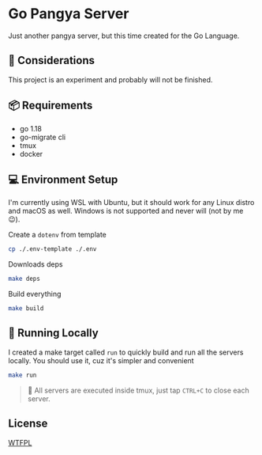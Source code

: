 # Go Pangya Server

Just another pangya server, but this time created for the Go Language.

## 🤔 Considerations

This project is an experiment and probably will not be finished.

## 📦 Requirements

- go 1.18
- go-migrate cli
- tmux
- docker

## 💻 Environment Setup

I'm currently using WSL with Ubuntu, but it should work for any Linux distro and macOS as well. Windows is not supported and never will (not by me 😉).


Create a `dotenv` from template

```bash
cp ./.env-template ./.env
```

Downloads deps

```bash
make deps
```

Build everything

```bash
make build
```

## 🚀 Running Locally

I created a make target called `run` to quickly build and run all the servers locally. You should use it, cuz it's simpler and convenient

```bash
make run
```

> 📢 All servers are executed inside tmux, just tap `CTRL+C` to close each server.

## License

[WTFPL](https://choosealicense.com/licenses/wtfpl/)
